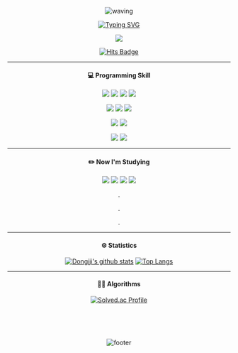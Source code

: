 <div align="center">
 
![waving](https://capsule-render.vercel.app/api?type=waving&color=gradient&text=🧑‍💻&desc=백엔드%20개발자를%20꿈꾸고%20있는%20차동준입니다.&fontColor=d6ace6&descAlign60&descAlignY=50)

[![Typing SVG](https://readme-typing-svg.herokuapp.com?font=Pacifico&color=%23909090&size=30&center=true&vCenter=true&height=150&lines=Hello+%E2%9C%8B+I'm+DongJoon)](https://git.io/typing-svg)


 
<a href="https://blog.naver.com/y2kdj9723"><img src="https://img.shields.io/badge/-My%20Blog-black?style=for-the-badge&logo=Naver"/>

[![Hits Badge](https://hits.seeyoufarm.com/api/count/incr/badge.svg?url=https%3A%2F%2Fgithub.com%2Fdongjji&count_bg=%23bcbcbc&title_bg=%23F4F557&icon=swift.svg&icon_color=%23bcbcbc&title=hits&edge_flat=false)](https://hits.seeyoufarm.com)

 <hr>
 
 #### 💻 Programming Skill
<p align="center">
 <img src="https://img.shields.io/badge/-Java-black?style=for-the-badge&logo=Java"/>
 <img src="https://img.shields.io/badge/-JavaScript-black?style=for-the-badge&logo=javascript"/>
 <img src="https://img.shields.io/badge/-TypeScript-black?style=for-the-badge&logo=typescript"/>
 <img src="https://img.shields.io/badge/-Python-black?style=for-the-badge&logo=python"/>
</p>
<p align="center">
 <img src="https://img.shields.io/badge/-Spring-black?style=for-the-badge&logo=Spring"/>
 <img src="https://img.shields.io/badge/-Node.js-black?style=for-the-badge&logo=Node.js"/>
 <img src="https://img.shields.io/badge/-NestJs-black?style=for-the-badge&logo=NestJs"/>
</p>
<p align="center">
 <img src="https://img.shields.io/badge/MongoDB-black?style=for-the-badge&logo=MongoDB"/>
 <img src="https://img.shields.io/badge/MySQL-black?style=for-the-badge&logo=MySQL"/>
</p>
<p align="center">
 <img src="https://img.shields.io/badge/-Git-black?style=for-the-badge&logo=git"/>
  <img src="https://img.shields.io/badge/-GitHub-black?style=for-the-badge&logo=GitHub"/>
</p>

 <hr>
 
 #### ✏️ Now I'm Studying
 <p align="center">
  <img src="https://img.shields.io/badge/-Network-black?style=for-the-badge&logo=Amazon%20AWS"/>
  <img src="https://img.shields.io/badge/-Linux-black?style=for-the-badge&logo=Linux"/>
  <img src="https://img.shields.io/badge/-Docker-black?style=for-the-badge&logo=Docker"/>
  <img src="https://img.shields.io/badge/-Elasticsearch-black?style=for-the-badge&logo=Elasticsearch"/>
 </p>
 
 .
 
 .
 
 .
 
 <hr>
 
  #### ⚙️ Statistics
 
 [![Dongjji's github stats](https://github-readme-stats.vercel.app/api?username=dongjji&card_width=370)](https://github.com/anuraghazra/github-readme-stats)
 [![Top Langs](https://github-readme-stats.vercel.app/api/top-langs/?username=dongjji&layout=compact&hide=jupyter%20notebook&card_width=250)](https://github.com/dongjji/github-readme-stats)
 
 <hr>
 
 #### 👨‍🏫 Algorithms
 [![Solved.ac Profile](http://mazassumnida.wtf/api/v2/generate_badge?boj=y2kdj9723)](https://solved.ac/y2kdj9723/) 

<br><br><br>

![footer](https://capsule-render.vercel.app/api?type=wave&color=gradient&height=200&section=footer&text=감사합니다!&fontSize=30&fontColor=d6ace6)
 
</div>
